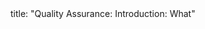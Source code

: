 <frontmatter>
title: "Quality Assurance: Introduction: What"
</frontmatter>

<include src="navbar.md" boilerplate />

<include src="unit-inPage-asFlat.md" boilerplate />